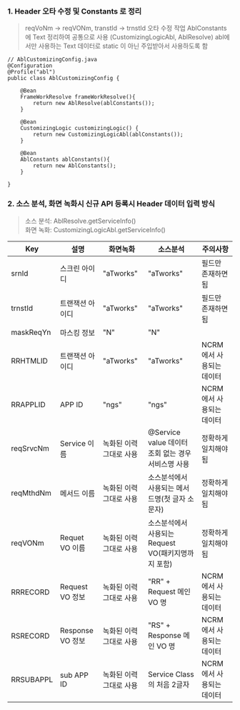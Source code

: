 ### 1. Header 오타 수정 및 Constants 로 정리 
> reqVoNm -> reqVONm, transtId -> trnstId 오타 수정 작업
> AblConstants 에 Text 정리하여 공통으로 사용 (CustomizingLogicAbl, AblResolve)
> abl에서만 사용하는 Text 데이터로 static 이 아닌 주입받아서 사용하도록 함
```
// AblCustomizingConfig.java
@Configuration
@Profile("abl")
public class AblCustomizingConfig {

    @Bean
    FrameWorkResolve frameWorkResolve(){
        return new AblResolve(ablConstants());
    }

    @Bean
    CustomizingLogic customizingLogic() {
        return new CustomizingLogicAbl(ablConstants());
    }

    @Bean
    AblConstants ablConstants(){
        return new AblConstants();
    }

}
```

### 2. 소스 분석, 화면 녹화시 신규 API 등록시 Header 데이터 입력 방식
> 소스 분석: AblResolve.getServiceInfo()   
> 화면 녹화: CustomizingLogicAbl.getServiceInfo()

| Key| 설명| 화면녹화| 소스분석| 주의사항
| --| --| --| --| --| 
| srnId| 스크린 아이디| "aTworks"| "aTworks"| 필드만 존재하면 됨|
| trnstId| 트랜잭션 아이디| "aTworks"| "aTworks"| 필드만 존재하면 됨| 
| maskReqYn| 마스킹 정보| "N"| "N"| | 
| RRHTMLID| 트랜잭션 아이디| "aTworks"| "aTworks"| NCRM 에서 사용되는 데이터| 
| RRAPPLID| APP ID| "ngs"| "ngs"| NCRM 에서 사용되는 데이터| 
| reqSrvcNm| Service 이름| 녹화된 이력 그대로 사용| @Service value 데이터 조회 없는 경우 서비스명 사용| 정확하게 일치해야됨|
| reqMthdNm| 메서드 이름| 녹화된 이력 그대로 사용| 소스분석에서 사용되는 메서드명(첫 글자 소문자)| 정확하게 일치해야됨| 
| reqVONm| Requet VO 이름| 녹화된 이력 그대로 사용| 소스분석에서 사용되는 Request VO(패키지명까지 포함)| 정확하게 일치해야됨| 
| RRRECORD| Request VO 정보| 녹화된 이력 그대로 사용| "RR" + Request 메인 VO 명| NCRM 에서 사용되는 데이터| 
| RSRECORD| Response VO 정보| 녹화된 이력 그대로 사용| "RS" + Response 메인 VO 명| NCRM 에서 사용되는 데이터| 
| RRSUBAPPL| sub APP ID| 녹화된 이력 그대로 사용| Service Class의 처음 2글자| NCRM 에서 사용되는 데이터| 





